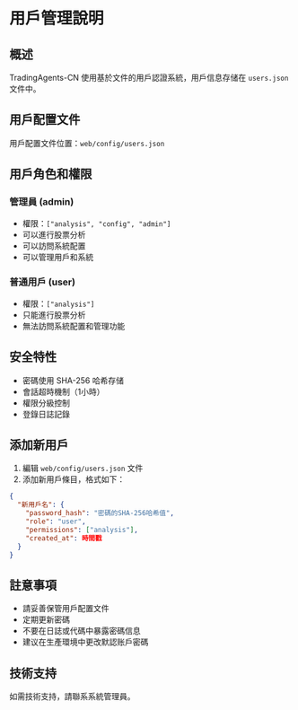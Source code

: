 # 用戶管理說明

## 概述

TradingAgents-CN 使用基於文件的用戶認證系統，用戶信息存储在 `users.json` 文件中。

## 用戶配置文件

用戶配置文件位置：`web/config/users.json`

## 用戶角色和權限

### 管理員 (admin)
- 權限：`["analysis", "config", "admin"]`
- 可以進行股票分析
- 可以訪問系統配置
- 可以管理用戶和系統

### 普通用戶 (user)
- 權限：`["analysis"]`
- 只能進行股票分析
- 無法訪問系統配置和管理功能

## 安全特性

- 密碼使用 SHA-256 哈希存储
- 會話超時機制（1小時）
- 權限分級控制
- 登錄日誌記錄

## 添加新用戶

1. 編辑 `web/config/users.json` 文件
2. 添加新用戶條目，格式如下：

```json
{
  "新用戶名": {
    "password_hash": "密碼的SHA-256哈希值",
    "role": "user",
    "permissions": ["analysis"],
    "created_at": 時間戳
  }
}
```

## 註意事項

- 請妥善保管用戶配置文件
- 定期更新密碼
- 不要在日誌或代碼中暴露密碼信息
- 建议在生產環境中更改默認账戶密碼

## 技術支持

如需技術支持，請聯系系統管理員。